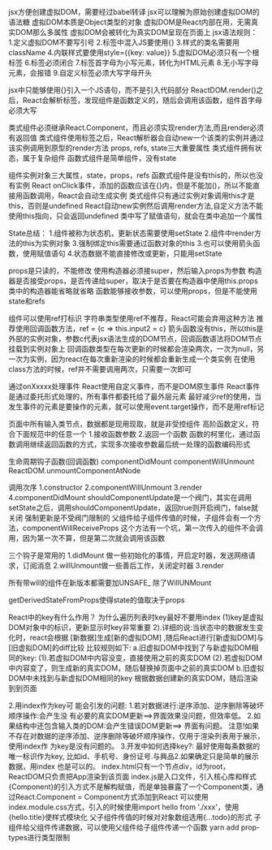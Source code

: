 jsx方便创建虚拟DOM，需要经过babel转译
jsx可以理解为原始创建虚拟DOM的语法糖
虚拟DOM本质是Object类型的对象
虚拟DOM是React内部在用，无需真实DOM那么多属性
虚拟DOM会被转化为真实DOM呈现在页面上
jsx语法规则：
1.定义虚拟DOM不要写引号
2.标签中混入JS要使用{}
3.样式的类名需要用className
4.内联样式要使用style={{key: value}}
5.虚拟DOM必须只有一个根标签
6.标签必须闭合
7.标签首字母为小写元素，转化为HTML元素
8.无小写字母元素，会报错
9.自定义标签必须大写字母开头

jsx中只能够使用{}引入一个JS语句，而不是引入代码部分
ReactDOM.render()之后，React会解析标签，发现组件是函数定义的，随后会调用该函数，组件首字母必须大写

类式组件必须继承React.Component，而且必须实现render方法,而且render必须有返回值
类式组件使用标签之后，React解析器会自动new一个该类的实例并通过该实例调用到原型的render方法
props, refs, state三大重要属性
类式组件拥有状态，属于复杂组件
函数式组件是简单组件，没有state

组件实例对象三大属性，state，props，refs
函数式组件是没有this的，所以也没有实例
React onClick事件，添加的函数应该在{}内，但是不能加()，所以不能直接用函数调用，React会自动生成实例
类式组件只有通过实例对象调用this才是this，否则是undefined
React自动new实例然后调用render方法,自定义方法不能使用this指向，只会返回undefined
类中写了赋值语句，就会在类中追加一个属性

State总结：
1.组件被称为状态机，更新状态需要使用setState
2.组件中render方法的this为实例对象
3.强制绑定this需要通过函数对象的this
3.也可以使用箭头函数，使用赋值语句
4.状态数据不能直接修改或更新，只能用setState

props是只读的，不能修改
使用构造器必须接super，然后输入props为参数
构造器是否接受props，是否传递给super，取决于是否要在构造器中使用this.props
类中的构造器能省略就省略
函数能够接收参数，可以使用props，但是不能使用state和refs

组件可以使用ref打标识
字符串类型使用ref不推荐，React可能会弃用这种方法
推荐使用回调函数方法，ref = {c => this.input2 = c}
箭头函数没有this，所以this是外部的实例对象，参数c代表jsx语法生成的DOM节点，回调函数语法将DOM节点挂载到实例对象上
回调函数类型在每次更新的时候都会渲染两次，一次为null，另一次为实例，因为react在每次重新渲染的时候都会重新生成一个类实例
在使用class方法的时候，ref并不需要调用两次，只需要一次即可

通过onXxxxx处理事件
React使用自定义事件，而不是DOM原生事件
React事件是通过委托形式处理的，所有事件都委托给了最外层元素
最好减少ref的使用，当发生事件的元素是要操作的元素，就可以使用event.target操作，而不是用ref标记

页面中所有输入类节点，数据都是现用现取，就是非受控组件
高阶函数定义，符合下面规范中的任意一个
1.接收函数参数
2.返回一个函数
函数的柯里化，通过函数调用继续返回函数的方式，实现多次接收参数最后统一处理的函数编码形式

生命周期钩子函数(回调函数)
componentDidMount
componentWillUnmount
ReactDOM.unmountComponentAtNode

调用次序
1.constructor
2.componentWillUnmount
3.render
4.componentDidMount
shouldComponentUpdate是一个阀门，其实在调用setState之后，调用shouldComponentUpdate，返回true则开启阀门，false就关闭
强制更新是不受阀门限制的
父组件给子组件传值的时候，子组件会有一个方法，componentWillReceiveProps
这个方法有一个坑，第一次传入的组件不会调用，因为第一次不算，但是第二次就会调用该函数

三个钩子是常用的
1.didMount 做一些初始化的事情，开启定时器，发送网络请求，订阅消息
2.willUnmount做一些善后工作，关闭定时器
3.render

所有带will的组件在新版本都需要加UNSAFE_
除了WillUNMount

getDerivedStateFromProps使得state的值取决于props



React中的key有什么作用？
为什么遍历列表时key最好不要用index
(1)key是虚拟DOM对象中的标识，更新显示时key非常重要
2).详细的说:当状态中的数据发生变化时，react会根据 [新数据]生成[新的虚拟DOM] ,随后React进行[新虚拟DOM]与[旧虚拟DOM]的diff比较
比较规则如下:
a.旧虚拟DOM中找到了与新虚拟DOM相同的key:
    (1).若虚拟DOM中内容没变，直接使用之前的真实DOM
    (2).若虚拟DOM中内容变了，则生成新的真实DOM，随后替换掉页面中之前的真实DOM
b.旧虚拟DOM中未找到与新虚拟DOM相同的key
    根据数据创建新的真实DOM，随后渲染到到页面

2.用index作为key可 能会引发的问题:
    1.若对数据进行:逆序添加、逆序删除等破坏顺序操作:会产生没 有必要的真实DOM更新==>界面效果没问题，但效率低。
    2.如果结构中还包含输入类的DOM:会产生错误DOM更新==> 界面有问题。
    注意!如果不存在对数据的逆序添加、逆序删除等破坏顺序操作，仅用于渲染列表用于展示，使用index作 为key是没有问题的。
3.开发中如何选择key?:
最好使用每条数据的唯一标识作为key, 比如id、手机号、身份证号.与興品2.如果确定只是简单的展示数据，用index 也是可以的。
index.html只有一个节点div，id为root，ReactDOM只负责把App渲染到该页面
index.js是入口文件，引入核心库和样式 
{Component}的引入方式不是解构赋值，而是单独暴露了一个Component类，通过React.Component = Component方式添加到React
可以使用index.module.css方式，引入的时候使用import hello from './xxx'，使用{hello.title}使样式模块化
父子组件传值的时候对对象数组选用{...todo}的形式
子组件给父组件传递数据，可以使用父组件给子组件传递一个函数
yarn add prop-types进行类型限制
